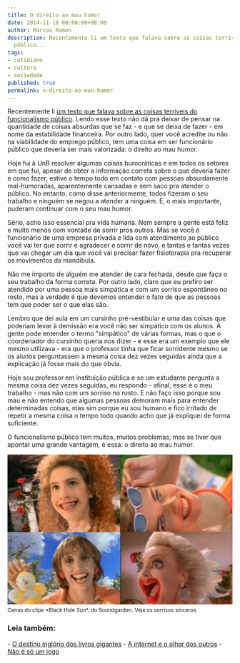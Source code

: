```yaml
---
title: O direito ao mau humor
date: 2014-11-18 00:00:00+00:00
author: Marcos Ramon
description: Recentemente li um texto que falava sobre as coisas terríveis do funcionalismo
  público...
tags:
- cotidiano
- cultura
- sociedade
published: true
permalink: o-direito-ao-mau-humor
---
```

Recentemente li [um texto que falava sobre as coisas terríveis do funcionalismo público](https://medium.com/brasil/10-motivos-pelos-quais-ter-um-emprego-publico-pode-ser-uma-fria-f4e8d0fe09c5). Lendo esse texto não dá pra deixar de pensar na quantidade de coisas absurdas que se faz - e que se deixa de fazer - em nome da estabilidade financeira.
Por outro lado, quer você acredite ou não na viabilidade do emprego público, tem uma coisa em ser funcionário público que deveria ser mais valorizada: o direito ao mau humor.

Hoje fui à UnB resolver algumas coisas burocráticas e em todos os setores em que fui, apesar de obter a informação correta sobre o que deveria fazer e como fazer, estive o tempo todo em contato com pessoas absurdamente mal-humoradas, aparentemente cansadas e sem saco pra atender o público. No entanto, como disse anteriormente, todos fizeram o seu trabalho e ninguém se negou a atender a ninguém. E, o mais importante, puderam continuar com o seu mau humor.

Sério, acho isso essencial pra vida humana. Nem sempre a gente está feliz e muito menos com vontade de sorrir pros outros. Mas se você é funcionário de uma empresa privada e lida com atendimento ao público você vai ter que sorrir e agradecer e sorrir de novo, e tantas e tantas vezes que vai chegar um dia que você vai precisar fazer fisioterapia pra recuperar os movimentos da mandíbula.

Não me importo de alguém me atender de cara fechada, desde que faça o seu trabalho da forma correta. Por outro lado, claro que eu prefiro ser atendido por uma pessoa mais simpática e com um sorriso espontâneo no rosto, mas a verdade é que devemos entender o fato de que as pessoas tem que poder ser o que elas são.

Lembro que dei aula em um cursinho pré-vestibular e uma das coisas que poderiam levar à demissão era você não ser simpático com os alunos. A gente pode entender o termo "simpático" de várias formas, mas o que o coordenador do cursinho queria nos dizer - e esse era um exemplo que ele mesmo utilizava - era que o professor tinha que ficar sorridente mesmo se os alunos perguntassem a mesma coisa dez vezes seguidas ainda que a explicação já fosse mais do que óbvia.

Hoje sou professor em instituição pública e se um estudante pergunta a mesma coisa dez vezes seguidas, eu respondo - afinal, esse é o meu trabalho - mas não com um sorriso no rosto. E não faço isso porque sou mau e não entendo que algumas pessoas demoram mais para entender determinadas coisas, mas sim porque eu sou humano e fico irritado de repetir a mesma coisa o tempo todo quando acho que já expliquei de forma suficiente.

O funcionalismo público tem muitos, muitos problemas, mas se tiver que apontar uma grande vantagem, é essa: o direito ao mau humor.

<img src="/assets/img/blackhole.jpg">
<small>Cenas do clipe *Black Hole Sun*, do Soundgarden. Veja os sorrisos sinceros.</small>



<h3>Leia também:</h3>
- <a href="/o-destino-inglorio-dos-livros-gigantes">O destino inglório dos livros gigantes</a>
- <a href="/a-internet-e-o-olhar-dos-outros">A internet e o olhar dos outros</a>
- <a href="/nao-e-so-um-jogo">Não é só um jogo</a>

